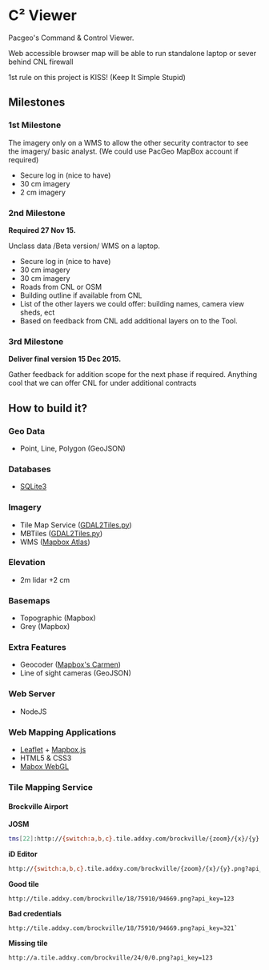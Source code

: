 C&#178; Viewer
=============

Pacgeo's Command &amp; Control Viewer.

Web accessible browser map will be able to run standalone laptop or sever behind CNL firewall

1st rule on this project is KISS! (Keep It Simple Stupid)

## Milestones

### 1st Milestone

The imagery only on a WMS to allow the other security contractor to see the imagery/ basic analyst. (We could use PacGeo MapBox account if required)

- Secure log in (nice to have)
- 30 cm imagery
- 2 cm imagery

### 2nd Milestone

**Required 27 Nov 15.**

Unclass data /Beta version/ WMS on a laptop.

- Secure log in (nice to have)
- 30 cm imagery
- 30 cm imagery
- Roads from CNL or OSM
- Building outline if available from CNL
- List of the other layers we could offer: building names, camera view sheds, ect
- Based on feedback from CNL add additional layers on to the Tool.

 
### 3rd Milestone

**Deliver final version 15 Dec 2015.**

Gather feedback for addition scope for the next phase if required. Anything cool that we can offer CNL for under additional contracts


## How to build it?

### Geo Data

- Point, Line, Polygon (GeoJSON)

### Databases

- [SQLite3](https://github.com/mapbox/node-sqlite3)

### Imagery

- Tile Map Service ([GDAL2Tiles.py](https://hub.docker.com/r/geodata/gdal/))
- MBTiles ([GDAL2Tiles.py](https://github.com/developmentseed/gdal2mb))
- WMS ([Mapbox Atlas](mapbox.com/atlas))
 
### Elevation

- 2m lidar +2 cm

### Basemaps

- Topographic (Mapbox)
- Grey (Mapbox)

### Extra Features

- Geocoder ([Mapbox's Carmen](https://github.com/mapbox/carmen))
- Line of sight cameras (GeoJSON)

### Web Server

- NodeJS

### Web Mapping Applications

- [Leaflet](http://leafletjs.com/) + [Mapbox.js](https://github.com/mapbox/mapbox.js)
- HTML5 & CSS3
- [Mabox WebGL](https://github.com/mapbox/mapbox-gl-js)

### Tile Mapping Service

#### Brockville Airport

**JOSM**
```bash
tms[22]:http://{switch:a,b,c}.tile.addxy.com/brockville/{zoom}/{x}/{y}.png?api_key=123
```

**iD Editor**
```bash
http://{switch:a,b,c}.tile.addxy.com/brockville/{zoom}/{x}/{y}.png?api_key=123
```

**Good tile**
```
http://tile.addxy.com/brockville/18/75910/94669.png?api_key=123
```

**Bad credentials**
```
http://tile.addxy.com/brockville/18/75910/94669.png?api_key=321`
```

**Missing tile**
```
http://a.tile.addxy.com/brockville/24/0/0.png?api_key=123
```
